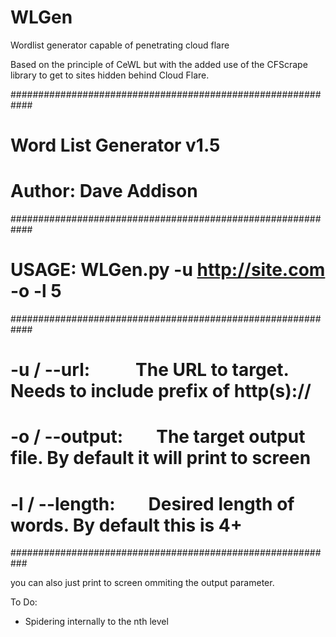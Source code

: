 # WLGen
Wordlist generator capable of penetrating cloud flare

Based on the principle of CeWL but with the added use of the CFScrape library to get to sites hidden behind Cloud Flare.

############################################################ 
# Word List Generator v1.5
# Author: Dave Addison
############################################################ 
# USAGE: WLGen.py -u <http://site.com> -o <outputfile> -l 5
############################################################ 
# -u / --url:           The URL to target. Needs to include prefix of http(s)://
# -o / --output:        The target output file. By default it will print to screen
# -l / --length:        Desired length of words. By default this is 4+
###########################################################

you can also just print to screen ommiting the output parameter.

To Do:
+ Spidering internally to the nth level
